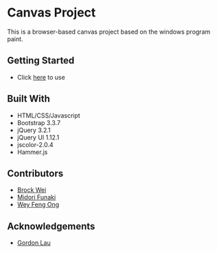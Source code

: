 # Canvas Project
This is a browser-based canvas project based on the windows program paint. 

## Getting Started
 - Click [here](https://brockwei.github.io/canvas/) to use 

## Built With
 - HTML/CSS/Javascript
 - Bootstrap 3.3.7
 - jQuery 3.2.1
 - jQuery UI 1.12.1
 - jscolor-2.0.4
 - Hammer.js

## Contributors
 - [Brock Wei](https://brockwei.github.io) 
 - [Midori Funaki](https://midori-funaki.github.io)
 - [Wey Feng Ong](https://github.com/weyfengaccelerate)

## Acknowledgements
 - [Gordon Lau](https://github.com/gordonlau) 